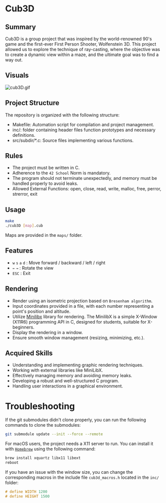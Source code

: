 # Cub3D

## Summary
Cub3D is a group project that was inspired by the world-renowned 90's game and the first-ever First Person Shooter, Wolfenstein 3D. This project allowed us to explore the technique of ray-casting, where the objective was to create a dynamic view within a maze, and the ultimate goal was to find a way out.

## Visuals

![cub3D.gif](./.img/cub3D.gif)

## Project Structure

The repository is organized with the following structure:

- Makefile: Automation script for compilation and project management.
- inc/: folder containing header files function prototypes and necessary definitions.
- src/subdir/*.c: Source files implementing various functions.

## Rules

- The project must be written in C.
- Adherence to the `42 School` Norm is mandatory.
- The program should not terminate unexpectedly, and memory must be handled properly to avoid leaks.
- Allowed External Functions: open, close, read, write, malloc, free, perror, strerror, exit

## Usage

```bash
make
./cub3D [map].cub
```

Maps are provided in the `maps/` folder.

## Features

- `w` `s` `a` `d` : Move forward / backward / left / right
- `←` `→` : Rotate the view
- `ESC` : Exit

## Rendering

- Render using an isometric projection based on `Bresenham algorithm`.
- Input coordinates provided in a file, with each number representing a point's position and altitude.
- Utilize [Minilibx](https://github.com/42Paris/minilibx-linux) library for rendering. The MinilibX is a simple X-Window (X11R6) programming API in C, designed for students, suitable for X-beginners.
- Display the rendering in a window.
- Ensure smooth window management (resizing, minimizing, etc.).

## Acquired Skills

- Understanding and implementing graphic rendering techniques.
- Working with external libraries like MiniLibX.
- Effectively managing memory and avoiding memory leaks.
- Developing a robust and well-structured C program.
- Handling user interactions in a graphical environment.

# Troubleshooting

If the git submodules didn't clone properly, you can run the following commands to clone the submodules:

```bash
git submodule update --init --force --remote
```

For macOS users, the project needs a X11 server to run. You can install it with [`Homebrew`](https://brew.sh/) using the following command:

```bash
brew install xquartz libx11 libext
reboot
```

If you have an issue with the window size, you can change the corresponding macros in the include file `cub3d_macros.h` located in the `inc/` folder:

```c
# define WIDTH 1200
# define HEIGHT 1500
```
